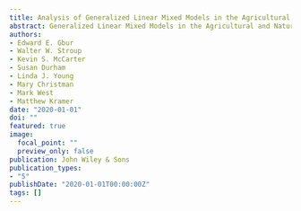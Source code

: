 ```yaml
---
title: Analysis of Generalized Linear Mixed Models in the Agricultural and Natural Resources Sciences
abstract: Generalized Linear Mixed Models in the Agricultural and Natural Resources Sciences provides readers with an understanding and appreciation for the design and analysis of mixed models for non-normally distributed data. It is the only publication of its kind directed specifically toward the agricultural and natural resources sciences audience. Readers will especially benefit from the numerous worked examples based on actual experimental data and the discussion of pitfalls associated with incorrect analyses.
authors:
- Edward E. Gbur
- Walter W. Stroup
- Kevin S. McCarter
- Susan Durham
- Linda J. Young
- Mary Christman
- Mark West
- Matthew Kramer
date: "2020-01-01"
doi: ""
featured: true
image: 
  focal_point: ""
  preview_only: false
publication: John Wiley & Sons
publication_types:
- "5"
publishDate: "2020-01-01T00:00:00Z"
tags: []
---
```



